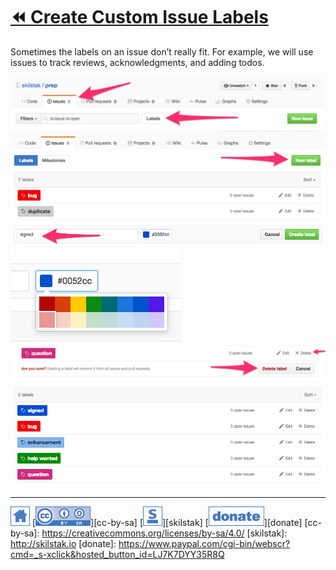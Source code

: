 # [⏪ Create Custom Issue Labels](/README.md)

Sometimes the labels on an issue don’t really fit. For example, we
will use issues to track reviews, acknowledgments, and adding
todos.

![](/assets/label1.png)
![](/assets/label2.png)
![](/assets/label3.png)
![](/assets/label4.png)
![](/assets/label5.png)
![](/assets/label6.png)

---
[![home](/assets/home-blue.png)](/README.md)
[![cc-by-sa](/assets/cc-by-sa-blue.png)][cc-by-sa]
[![skilstak](/assets/skilstak-logo-blue.png)][skilstak]
[![donate](/assets/donate-blue.png)][donate]
[cc-by-sa]: https://creativecommons.org/licenses/by-sa/4.0/
[skilstak]: http://skilstak.io
[donate]: https://www.paypal.com/cgi-bin/webscr?cmd=_s-xclick&hosted_button_id=LJ7K7DYY35R8Q


